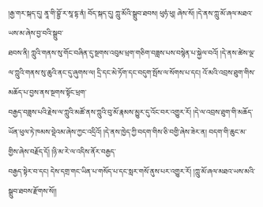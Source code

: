 ﻿  
།རྒྱ་གར་སྐད་དུ། ནཱ་གི་བྷྱོ་ར་སཱ་དྷ་ནཾ། བོད་སྐད་དུ། ཀླུ་མོའི་སྒྲུབ་ཐབས། ཕུཧཾ་ཕུ། ཞེས་སོ། །དེ་ནས་ཀླུ་མོ་ཞལ་མཐའ་ཡས་མ་ཞེས་བྱ་བའི་སྒྲུབ་  
ཐབས་ནི། ཀླུའི་གནས་སུ་གོང་བཞིན་དུ་སྔགས་འབུམ་ཕྲག་གཅིག་བཟླས་པས་བསྙེན་པ་སྐྱེལ་བའོ། །དེ་ནས་ཚེས་ལྔ་ལ་ཀླུའི་གནས་སུ་ཆུའི་ནང་དུ་ཞུགས་ལ། དྲི་དང་མེ་ཏོག་དང་བདུག་སྤོས་ལ་སོགས་པ་དང། འོ་མའི་འབྲས་ཐུག་གིས་མཆོད་པ་བྱས་ནས་སྔགས་སྟོང་ཕྲག་  
བརྒྱད་བཟླས་པའི་རྗེས་ལ་ཀླུའི་མཚོ་ནས་ཀླུའི་བུ་མོ་རྣམས་མྱུར་དུ་འོང་བར་འགྱུར་རོ། །དེ་ལ་འབྲས་ཐུག་གི་མཆོད་ཡོན་ཕུལ་ཏེ་ཁམས་བྡེའམ་ཞེས་ཀྱང་འདྲིའོ། །དེ་ནས་ཁྱེད་ཀྱི་བདག་གིས་ཅི་བགྱི་ཞེས་ཟེར་ན། བདག་གི་ཆུང་མ་གྱིས་ཞེས་བརྗོད་དོ། །ཉི་མ་རེ་ལ་འདིས་ནོར་བརྒྱད་  
བརྒྱད་སྟེར་བ་དང། དེས་དགྲ་གང་ཡིན་པ་གསོད་པ་དང་སླར་གསོ་ནུས་པར་འགྱུར་རོ། །ཀླུ་མོ་ཞལ་མཐའ་ཡས་མའི་སྒྲུབ་ཐབས་རྫོགས་སོ།།  
  
